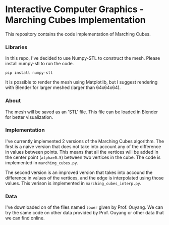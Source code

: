 # Interactive Computer Graphics - Marching Cubes Implementation

This repository contains the code implementation of Marching Cubes. 

### Libraries

In this repo, I've decided to use Numpy-STL to construct the mesh. Please install numpy-stl to run the code.
```
pip install numpy-stl
```

It is possible to render the mesh using Matplotlib, but I suggest rendering with Blender for larger meshed (larger than 64x64x64).


### About
The mesh will be saved as an 'STL' file. This file can be loaded in Blender for better visualization.

### Implementation
I've currently implemented 2 versions of the Marching Cubes algorithm. The first is a naive version that does not take into account any of the difference in values between points. This means that all the vertices will be added in the center point (`alpha=0.5`) between two vertices in the cube. The code is implemented in `marching_cubes.py`.

The second version is an improved version that takes into accound the difference in values of the vertices, and the edge is interpolated using those values. This verison is implemented in `marching_cubes_interp.py`.


### Data
I've downloaded on of the files named `lower` given by Prof. Ouyang. We can try the same code on other data provided by Prof. Ouyang or other data that we can find online.